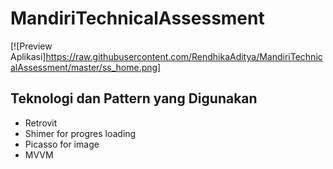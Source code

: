 # MandiriTechnicalAssessment
[![Preview Aplikasi]https://raw.githubusercontent.com/RendhikaAditya/MandiriTechnicalAssessment/master/ss_home.png]


## Teknologi dan Pattern yang Digunakan

- Retrovit
- Shimer for progres loading 
- Picasso for image
- MVVM
